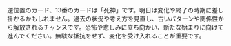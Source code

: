逆位置のカード、13番のカードは「死神」です。明日は変化や終了の時期に差し掛かるかもしれません。過去の状況や考え方を見直し、古いパターンや関係性から解放されるチャンスです。恐怖や悲しみに立ち向かい、新たな始まりに向けて進んでください。無駄な抵抗をせず、変化を受け入れることが重要です。